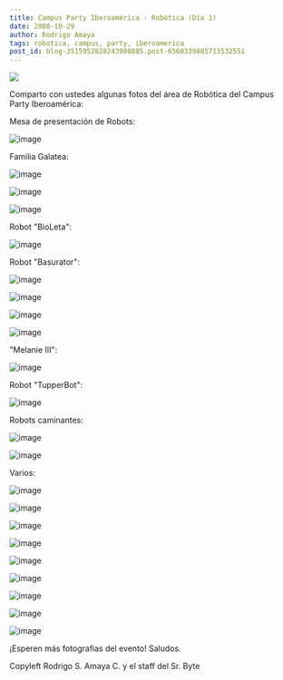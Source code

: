 ```yaml
---
title: Campus Party Iberoamérica - Robótica (Día 1)
date: 2008-10-29
author: Rodrigo Amaya
tags: robotica, campus, party, iberoamerica
post_id: blog-3515952828243908885.post-6560339885713532551
---
```


[![](https://4.bp.blogspot.com/_ayvorITawE4/SQitggan8TI/AAAAAAAABZA/tio5P-0W4hQ/s400/banner_robotica_iberoamerica.jpg)](https://4.bp.blogspot.com/_ayvorITawE4/SQitggan8TI/AAAAAAAABZA/tio5P-0W4hQ/s1600-h/banner_robotica_iberoamerica.jpg)

Comparto con ustedes algunas fotos del área de Robótica del Campus Party Iberoamérica:

Mesa de presentación de Robots:

![image](http://farm4.static.flickr.com/3224/2983728221_9ea92048fe.jpg?v=0)

Familia Galatea:

![image](http://farm4.static.flickr.com/3275/2984589306_fb1c7e2e6b.jpg?v=0)

![image](http://farm4.static.flickr.com/3018/2984590382_158fedbe34.jpg?v=0)

![image](http://farm3.static.flickr.com/2296/2983723555_754eea141b.jpg?v=0)

Robot "BioLeta":

![image](http://farm4.static.flickr.com/3156/2983732151_d95a6da68a.jpg?v=0)

Robot "Basurator":

![image](http://farm4.static.flickr.com/3177/2983727661_3196f0414e.jpg?v=0)

![image](http://farm4.static.flickr.com/3138/2984585046_8435dd7aaa.jpg?v=0)

![image](http://farm4.static.flickr.com/3164/2983726593_4b96a20c02.jpg?v=0)

![image](http://farm4.static.flickr.com/3179/2984583932_33db3ee38a.jpg?v=0)

"Melanie III":

![image](http://farm4.static.flickr.com/3021/2984586976_534453aa03.jpg?v=0)

Robot "TupperBot":

![image](http://farm4.static.flickr.com/3066/2983729747_7beb2fc231.jpg?v=0)

Robots caminantes:

![image](http://farm4.static.flickr.com/3164/2984580282_631f15d056.jpg?v=0)

![image](http://farm4.static.flickr.com/3163/2984580852_f750a420c6.jpg?v=0)

Varios:

![image](http://farm4.static.flickr.com/3215/2984579242_788a74716c.jpg?v=0)

![image](http://farm4.static.flickr.com/3221/2983721997_e28c4cde23.jpg?v=0)

![image](http://farm4.static.flickr.com/3249/2984581848_0be6c1a26a.jpg?v=0)

![image](http://farm4.static.flickr.com/3269/2984582284_95c7e7e507.jpg?v=0)

![image](http://farm3.static.flickr.com/2087/2983725557_75379e5b53.jpg?v=0)

![image](http://farm4.static.flickr.com/3040/2984582786_5d96564c8e.jpg?v=0)

![image](http://farm4.static.flickr.com/3294/2983733345_4116af6d75.jpg?v=0)

![image](http://farm4.static.flickr.com/3170/2983730915_30914f6172.jpg?v=0)

![image](http://farm4.static.flickr.com/3029/2983730333_cdbd203142.jpg?v=0)

¡Esperen más fotografías del evento! Saludos.

Copyleft Rodrigo S. Amaya C. y el staff del Sr. Byte